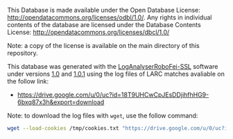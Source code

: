 This Database is made available under the Open Database License: http://opendatacommons.org/licenses/odbl/1.0/. Any rights in individual contents of the database are licensed under the Database Contents License: http://opendatacommons.org/licenses/dbcl/1.0/

Note: a copy of the license is available on the main directory of this repository.


This database was generated with the [LogAnalyserRoboFei-SSL](https://gitlab.com/robofei/ssl/LogAnalyserRoboFei-SSL) software under versions [1.0](https://gitlab.com/robofei/ssl/LogAnalyserRoboFei-SSL/-/releases/v1.0) and [1.0.1](https://gitlab.com/robofei/ssl/LogAnalyserRoboFei-SSL/-/releases/v1.0.1) using the log files of LARC matches avaliable on the follow link:
* https://drive.google.com/u/0/uc?id=18T9UHCwCpJEsDDjihfhHG9-6bxq87x3h&export=download

Note: to download the log files with `wget`, use the follow command:
```sh
wget --load-cookies /tmp/cookies.txt "https://drive.google.com/u/0/uc?id=18T9UHCwCpJEsDDjihfhHG9-6bxq87x3h&export=download&confirm=$(wget --quiet --save-cookies /tmp/cookies.txt --keep-session-cookies --no-check-certificate 'https://drive.google.com/u/0/uc?id=18T9UHCwCpJEsDDjihfhHG9-6bxq87x3h&export=download&id=FILE_ID' -O- | sed -rn 's/.*confirm=([0-9A-Za-z_]+).*/\1\n/p')&id=FILE_ID" -O "LARC_2020_Virtual.tar.gz" && rm -rf /tmp/cookies.txt
```
